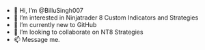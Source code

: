 - 👋 Hi, I’m @BilluSingh007
- 👀 I’m interested in Ninjatrader 8 Custom Indicators and Strategies
- 🌱 I’m currently new to GitHub
- 💞️ I’m looking to collaborate on NT8 Strategies
- 📫 Message me.

<!---
BilluSingh007/BilluSingh007 is a ✨ special ✨ repository because its `README.md` (this file) appears on your GitHub profile.
You can click the Preview link to take a look at your changes.
--->
